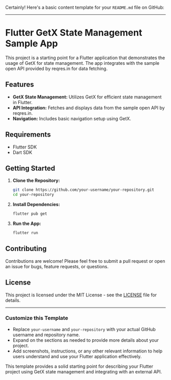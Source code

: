 Certainly! Here's a basic content template for your `README.md` file on GitHub:

---

# Flutter GetX State Management Sample App

This project is a starting point for a Flutter application that demonstrates the usage of GetX for state management. The app integrates with the sample open API provided by reqres.in for data fetching.

## Features

- **GetX State Management:** Utilizes GetX for efficient state management in Flutter.
- **API Integration:** Fetches and displays data from the sample open API by reqres.in.
- **Navigation:** Includes basic navigation setup using GetX.

## Requirements

- Flutter SDK
- Dart SDK

## Getting Started

1. **Clone the Repository:**

   ```bash
   git clone https://github.com/your-username/your-repository.git
   cd your-repository
   ```

2. **Install Dependencies:**

   ```bash
   flutter pub get
   ```

3. **Run the App:**

   ```bash
   flutter run
   ```

## Contributing

Contributions are welcome! Please feel free to submit a pull request or open an issue for bugs, feature requests, or questions.

## License

This project is licensed under the MIT License - see the [LICENSE](LICENSE) file for details.

---

### Customize this Template

- Replace `your-username` and `your-repository` with your actual GitHub username and repository name.
- Expand on the sections as needed to provide more details about your project.
- Add screenshots, instructions, or any other relevant information to help users understand and use your Flutter application effectively.

This template provides a solid starting point for describing your Flutter project using GetX state management and integrating with an external API.
